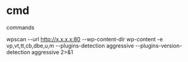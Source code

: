 # cmd
commands

wpscan --url http://x.x.x.x:80 --wp-content-dir wp-content -e vp,vt,tt,cb,dbe,u,m --plugins-detection aggressive --plugins-version-detection aggressive 2>&1 
